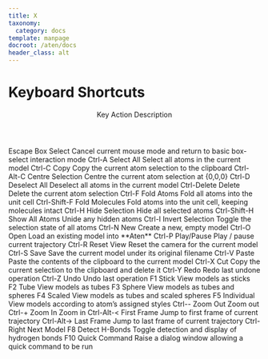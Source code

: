```yaml
---
title: X
taxonomy:
  category: docs
template: manpage
docroot: /aten/docs
header_class: alt
---
```



# Keyboard Shortcuts

<table>
  <title>Keyboard Shortcuts</title>
 <header>
  <column>Key</column>
  <column>Action</column>
  <column>Description</column>
 </header>
 <row>
  <column>Escape</column>
  <column>Box Select</column>
  <column>Cancel current mouse mode and return to basic box-select interaction mode</column>
 </row>
 <row>
  <column>Ctrl-A</column>
  <column>Select All</column>
  <column>Select all atoms in the current model</column>
 </row>
 <row>
  <column>Ctrl-C</column>
  <column>Copy</column>
  <column>Copy the current atom selection to the clipboard</column>
 </row>
 <row>
  <column>Ctrl-Alt-C</column>
  <column>Centre Selection</column>
  <column>Centre the current atom selection at {0,0,0}</column>
 </row>
 <row>
  <column>Ctrl-D</column>
  <column>Deselect All</column>
  <column>Deselect all atoms in the current model</column>
 </row>
 <row>
  <column>Ctrl-Delete</column>
  <column>Delete</column>
  <column>Delete the current atom selection</column>
 </row>
 <row>
  <column>Ctrl-F</column>
  <column>Fold Atoms</column>
  <column>Fold all atoms into the unit cell</column>
 </row>
 <row>
  <column>Ctrl-Shift-F</column>
  <column>Fold Molecules</column>
  <column>Fold atoms into the unit cell, keeping molecules intact</column>
 </row>
 <row>
  <column>Ctrl-H</column>
  <column>Hide Selection</column>
  <column>Hide all selected atoms</column>
 </row>
 <row>
  <column>Ctrl-Shift-H</column>
  <column>Show All Atoms</column>
  <column>Unide any hidden atoms</column>
 </row>
 <row>
  <column>Ctrl-I</column>
  <column>Invert Selection</column>
  <column>Toggle the selection state of all atoms</column>
 </row>
 <row>
  <column>Ctrl-N</column>
  <column>New</column>
  <column>Create a new, empty model</column>
 </row>
 <row>
  <column>Ctrl-O</column>
  <column>Open</column>
  <column>Load an existing model into **Aten**</column>
 </row>
 <row>
  <column>Ctrl-P</column>
  <column>Play/Pause</column>
  <column>Play / pause current trajectory</column>
 </row>
 <row>
  <column>Ctrl-R</column>
  <column>Reset View</column>
  <column>Reset the camera for the current model</column>
 </row>
 <row>
  <column>Ctrl-S</column>
  <column>Save</column>
  <column>Save the current model under its original filename</column>
 </row>
 <row>
  <column>Ctrl-V</column>
  <column>Paste</column>
  <column>Paste the contents of the clipboard to the current model</column>
 </row>
 <row>
  <column>Ctrl-X</column>
  <column>Cut</column>
  <column>Copy the current selection to the clipboard and delete it</column>
 </row>
 <row>
  <column>Ctrl-Y</column>
  <column>Redo</column>
  <column>Redo last undone operation</column>
 </row>
 <row>
  <column>Ctrl-Z</column>
  <column>Undo</column>
  <column>Undo last operation</column>
 </row>
 <row>
  <column>F1</column>
  <column>Stick</column>
  <column>View models as sticks</column>
 </row>
 <row>
  <column>F2</column>
  <column>Tube</column>
  <column>View models as tubes</column>
 </row>
 <row>
  <column>F3</column>
  <column>Sphere</column>
  <column>View models as tubes and spheres</column>
 </row>
 <row>
  <column>F4</column>
  <column>Scaled</column>
  <column>View models as tubes and scaled spheres</column>
 </row>
 <row>
  <column>F5</column>
  <column>Individual</column>
  <column>View models according to atom’s assigned styles</column>
 </row>
 <row>
  <column>Ctrl--</column>
  <column>Zoom Out</column>
  <column>Zoom out</column>
 </row>
 <row>
  <column>Ctrl-+</column>
  <column>Zoom In</column>
  <column>Zoom in</column>
 </row>
 <row>
  <column>Ctrl-Alt-<</column>
  <column>First Frame</column>
  <column>Jump to first frame of current trajectory</column>
 </row>
 <row>
  <column>Ctrl-Alt-></column>
  <column>Last Frame</column>
  <column>Jump to last frame of current trajectory</column>
 </row>
 <row>
  <column>Ctrl-Right</column>
  <column>Next Model</column>
  <column></column>
 </row>
 <row>
  <column>F8</column>
  <column>Detect H-Bonds</column>
  <column>Toggle detection and display of hydrogen bonds</column>
 </row>
 <row>
  <column>F10</column>
  <column>Quick Command</column>
  <column>Raise a dialog window allowing a quick command to be run</column>
 </row>
</table>


